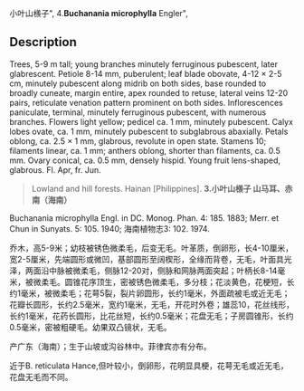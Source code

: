 小叶山檨子",
4.**Buchanania microphylla** Engler",

## Description
Trees, 5-9 m tall; young branches minutely ferruginous pubescent, later glabrescent. Petiole 8-14 mm, puberulent; leaf blade obovate, 4-12 × 2-5 cm, minutely pubescent along midrib on both sides, base rounded to broadly cuneate, margin entire, apex rounded to retuse, lateral veins 12-20 pairs, reticulate venation pattern prominent on both sides. Inflorescences paniculate, terminal, minutely ferruginous pubescent, with numerous branches. Flowers light yellow; pedicel ca. 1 mm, minutely pubescent. Calyx lobes ovate, ca. 1 mm, minutely pubescent to subglabrous abaxially. Petals oblong, ca. 2.5 × 1 mm, glabrous, revolute in open state. Stamens 10; filaments linear, ca. 1 mm; anthers oblong, shorter than filaments, ca. 0.5 mm. Ovary conical, ca. 0.5 mm, densely hispid. Young fruit lens-shaped, glabrous. Fl. Apr, fr. Jun.

> Lowland and hill forests. Hainan [Philippines].
**3.小叶山檨子 山马耳、赤南（海南）**

Buchanania microphylla Engl. in DC. Monog. Phan. 4: 185. 1883; Merr. et Chun in Sunyats. 5: 105. 1940; 海南植物志3: 102. 1974.

乔木，高5-9米；幼枝被锈色微柔毛，后变无毛。叶革质，倒卵形，长4-10厘米，宽2-5厘米，先端圆形或微凹，基部圆形至阔楔形，全缘而背卷，无毛，叶面具光泽，两面沿中脉被微柔毛，侧脉12-20对，侧脉和网脉两面突起；叶柄长8-14毫米，被微柔毛。圆锥花序顶生，密被锈色微柔毛，多分枝；花淡黄色，花梗短，长约1毫米，被微柔毛；花萼5裂，裂片卵圆形，长约1毫米，外面疏被毛或近无毛；花瓣长圆形，长约2.5毫米，宽约1毫米，无毛，开花时外卷；雄蕊10，花丝线形，长约1毫米，花药长圆形，比花丝短，长约0.5毫米；花盘无毛；子房圆锥形，长约0.5毫米，密被粗硬毛。幼果双凸镜状，无毛。

产广东（海南）；生于山坡或沟谷林中。菲律宾亦有分布。

近于B. reticulata Hance,但叶较小，倒卵形，花明显具梗，花萼无毛或近无毛，花盘无毛而不同。
